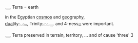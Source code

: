 𓇾 Terra = earth  
  
in the Egyptian [cosmos](cosmos) and [geo](𓅐)graphy,  
[dual](dual)ity𓈋𓈇, Trinity𓈉𓇾 and 4-ness[𓊖](𓊖) were important.  
  
𓇾 Terra preserved in terrain, territory, … and of cause 'three' 3  
